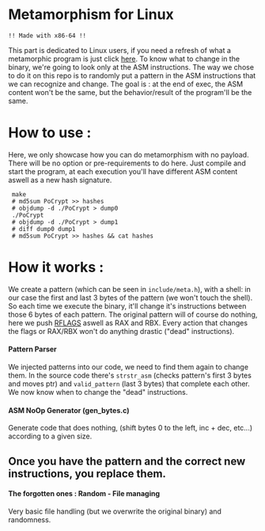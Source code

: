 # Metamorphism for Linux

`!! Made with x86-64 !!`

This part is dedicated to Linux users, if you need a refresh of what a metamorphic program is just click [here](https://github.com/PoCFrance/Whitecomet-Research/tree/master).
To know what to change in the binary, we're going to look only at the ASM instructions.
The way we chose to do it on this repo is to randomly put a pattern in the ASM instructions that we can recognize and change.
The goal is : at the end of exec, the ASM content won't be the same, but the behavior/result of the program'll be the same.

# How to use :

Here, we only showcase how you can do metamorphism with no payload. There will be no option or pre-requirements to do here.
Just compile and start the program, at each execution you'll have different ASM content aswell as a new hash signature.

     make
     # md5sum PoCrypt >> hashes
     # objdump -d ./PoCrypt > dump0
     ./PoCrypt
     # objdump -d ./PoCrypt > dump1
     # diff dump0 dump1
     # md5sum PoCrypt >> hashes && cat hashes

# How it works :

We create a pattern (which can be seen in `include/meta.h`), with a shell: in our case the first and last 3 bytes of the pattern (we won't touch the shell).
So each time we execute the binary, it'll change it's instructions between those 6 bytes of each pattern.
The original pattern will of course do nothing, here we push [RFLAGS](https://en.wikipedia.org/wiki/FLAGS_register) aswell as RAX and RBX. Every action that changes the flags or RAX/RBX won't do anything drastic ("dead" instructions).

#### Pattern Parser
We injected patterns into our code, we need to find them again to change them.
In the source code there's `strstr_asm` (checks pattern's first 3 bytes and moves ptr) and `valid_pattern` (last 3 bytes) that complete each other.
We now know when to change the "dead" instructions.

#### ASM NoOp Generator (gen_bytes.c)
Generate code that does nothing, (shift bytes 0 to the left, inc + dec, etc...) according to a given size.

## Once you have the pattern and the correct new instructions, you replace them.

#### The forgotten ones : Random - File managing
Very basic file handling (but we overwrite the original binary) and randomness.
